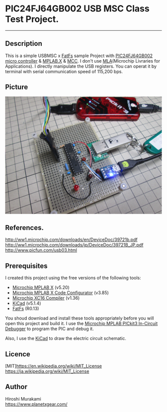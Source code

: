 ﻿# PIC24FJ64GB002 USB MSC Class Test Project.
---
## Description

This is a simple USBMSC x [FatFs][7] sample Project with [PIC24FJ64GB002 micro controller][5] & [MPLAB.X][1] & [MCC][2].
I don't use [MLA][6](Microchip Livraries for Applications). I directly manipulate the USB registers.
You can operat it by terminal with serial communication speed of 115,200 bps.

## Picture
![Alt text](/Picture/20190822_IMG_2250.JPG)


## References.
<http://ww1.microchip.com/downloads/en/DeviceDoc/39721b.pdf>
<http://ww1.microchip.com/downloads/jp/DeviceDoc/39721B_JP.pdf>
<http://www.picfun.com/usb03.html>


## Prerequisites
I created this project using the free versions of the following tools:
 * [Microchip MPLAB X][1] (v5.20)
 * [Microchip MPLAB X Code Configurator][2] (v3.85)
 * [Microchip XC16 Compiler][4] (v1.36)
 * [KiCad][6] (v5.1.4)
 * [FatFs][7] (R0.13)

You shoud download and install these tools appropriately before you will open this project and build it.
I use the [Microchip MPLAB PICkit3 In-Circuit Debugger][3] to program the PIC and debug it.  

Also, I use the [KiCad][6] to draw the electric circuit schematic.


## Licence
[MIT]<https://en.wikipedia.org/wiki/MIT_License> <https://ja.wikipedia.org/wiki/MIT_License>


## Author
Hiroshi Murakami  
<https://www.planetxgear.com/>  

[1]: http://www.microchip.com/pagehandler/en-us/family/mplabx/ "MPLAB X"
[2]: http://www.microchip.com/mplab/mplab-code-configurator "MPLAB Code Configurator "
[3]: http://www.microchip.com/Developmenttools/ProductDetails.aspx?PartNO=PG164130 "MPLAB PICkit3 In-Circuit Debugger"
[4]: http://www.microchip.com/pagehandler/en_us/devtools/mplabxc/ "MPLAB XC Compilers"
[5]: https://www.microchip.com/wwwproducts/en/PIC24FJ64GB002
[6]: https://www.microchip.com/mplab/microchip-libraries-for-applications 
[7]: http://elm-chan.org/fsw/ff/00index_e.html 

